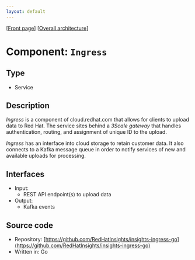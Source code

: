 ```yaml
---
layout: default
---
```

\[[Front page](../overall-architecture.html)\] \[[Overall architecture](../overall-architecture.html)\]



# Component: `Ingress`



## Type

* Service



## Description

*Ingress* is a component of cloud.redhat.com that allows for clients to upload
data to Red Hat. The service sites behind a *3Scale gateway* that handles
authentication, routing, and assignment of unique ID to the upload.

*Ingress* has an interface into cloud storage to retain customer data. It also
connects to a Kafka message queue in order to notify services of new and
available uploads for processing.



## Interfaces

* Input:
    - REST API endpoint(s) to upload data
* Output:
    - Kafka events

## Source code

* Repository: [https://github.com/RedHatInsights/insights-ingress-go](https://github.com/RedHatInsights/insights-ingress-go)
* Written in: Go
